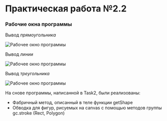 # Практическая работа №2.2

### Рабочие окна программы
Вывод _прямоугольника_

![Рабочее окно программы](Rectangular.bmp)

Вывод _линии_

![Рабочее окно программы](Line.bmp)

Вывод _треугольника_

![Рабочее окно программы](Tring.bmp)


На снове программы, написанной в Task2, были реализованы: 
* Фабричный метод, описанный в теле функции getShape
* Обводка для фигур, рисуемых на canvas с помощью методов группы gc.stroke (Rect, Polygon)
